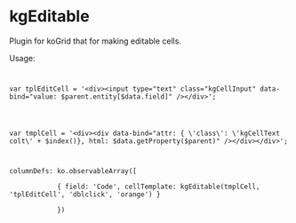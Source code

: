 kgEditable
==========

Plugin for koGrid that for making editable cells.

<bold>Usage:</bold>


<code>
<p>var tplEditCell = '&lt;div&gt;&lt;input type="text" class="kgCellInput" data-bind="value: $parent.entity[$data.field]" /&gt;&lt;/div&gt;';</p>

<p>var tmplCell = '&lt;div&gt;&lt;div data-bind="attr: { \'class\': \'kgCellText colt\' + $index()}, html: $data.getProperty($parent)" /&gt;&lt;/div&gt;&lt;/div&gt;';</p>
</code>

<code>
columnDefs: ko.observableArray([<br/>
            { field: 'Code', cellTemplate: kgEditable(tmplCell, 'tplEditCell', 'dblclick', 'orange') }<br/>
            })
</code>

